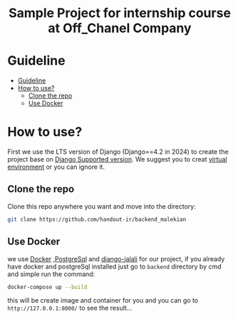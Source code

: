 <div align="center">
<h1 align="center">Sample Project for internship course at Off_Chanel Company</h1>
</div>

# Guideline
- [Guideline](#guideline)
- [How to use?](#how-to-use)
  - [Clone the repo](#clone-the-repo)
  - [Use Docker](#Use-Docker)


# How to use?
First we use the LTS version of Django (Django==4.2 in 2024) to create the project base on [Django Supported version](https://www.djangoproject.com/download/). We suggest you to creat [virtual environment](https://docs.python.org/3/library/venv.html) or you can ignore it.

## Clone the repo
Clone this repo anywhere you want and move into the directory:
```bash
git clone https://github.com/handout-ir/backend_malekian
```

## Use Docker
we use [Docker](https://www.docker.com/) ,[PostgreSql](https://www.postgresql.org/) and [django-jalali](https://pypi.org/project/django-jalali/) for our project, if you already have docker and postgreSql installed just go to ```backend``` directory by cmd and simple run the command:

```bash
docker-compose up --build
```
this will be create image and container for you and you can go to ```http://127.0.0.1:8000/``` to see the result...





